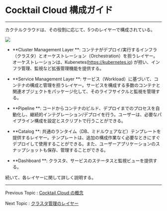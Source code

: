 # Cocktail Cloud 構成ガイド

---

カクテルクラウドは、その役割に応じて、5つのレイヤーで構成されている。

![](/assets/cocktailcloud-architecture.png)

* **Cluster Management Layer **: コンテナがデプロイ/実行するインフラ（クラスタ）とオーケストレーション（Orchestration）を担うレイヤー。オーケストレーションは、Kubenetes(https://kubernetes.io) が担い、インフラ管理、監視など拡張管理機能を提供する。

* **Service Management Layer **: サービス（Workload）に基づいて、コンテナの構成と管理を担うレイヤー。サービスを構成する多数のコンテナと関連オブジェクトをパッケージ化して、そのライフサイクルと監視を管理する。

* **Pipeline **: コードからコンテナのビルド、デプロイまでのプロセスを自動化し、継続的インテグレーション/デプロイを行う。ユーザーは、必要なパイプライン構成を設定とスクリプトで行うことができる。

* **Catalog **: 共通のランタイム（DB、ミドルウェアなど）テンプレートを提供するレイヤー。テンプレートは、追加の構成作業なく必要なときにすぐデプロイして使用することができる。また、ユーザーアプリケーションのスナップショットも保存、管理することができる。

* **Dashboard **: クラスタ、サービスのステータスと監視ビューを提供する。

続いて、各レイヤーに関して詳しく説明する。

---

Previous Topic : [Cocktail Cloud の概念](/README.md)

Next Topic : [クラスタ管理のレイヤー](/cluster-management-layerd074-b7ec-c2a4-d130-ad00-b9ac-b808-c774-c5b429.md)

